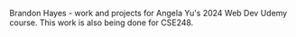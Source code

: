 Brandon Hayes - work and projects for Angela Yu's 2024 Web Dev Udemy course. This work is also being done for CSE248.
